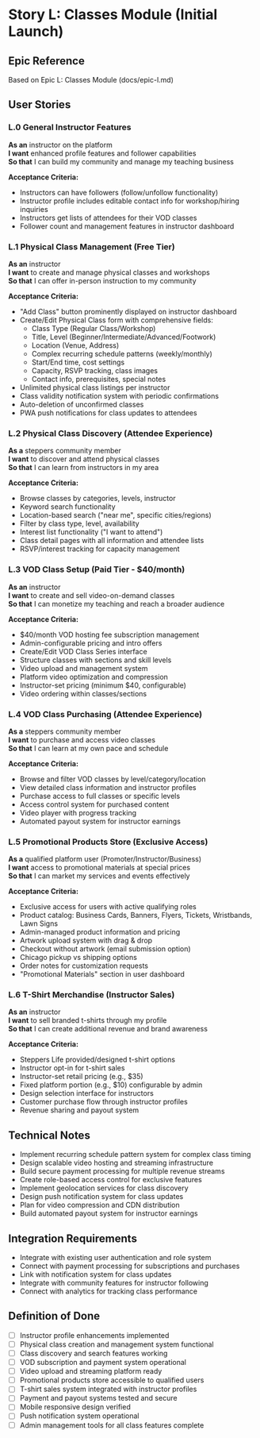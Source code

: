 # Story L: Classes Module (Initial Launch)

## Epic Reference
Based on Epic L: Classes Module (docs/epic-l.md)

## User Stories

### L.0 General Instructor Features
**As an** instructor on the platform  
**I want** enhanced profile features and follower capabilities  
**So that** I can build my community and manage my teaching business

**Acceptance Criteria:**
- Instructors can have followers (follow/unfollow functionality)
- Instructor profile includes editable contact info for workshop/hiring inquiries
- Instructors get lists of attendees for their VOD classes
- Follower count and management features in instructor dashboard

### L.1 Physical Class Management (Free Tier)
**As an** instructor  
**I want** to create and manage physical classes and workshops  
**So that** I can offer in-person instruction to my community

**Acceptance Criteria:**
- "Add Class" button prominently displayed on instructor dashboard
- Create/Edit Physical Class form with comprehensive fields:
  - Class Type (Regular Class/Workshop)
  - Title, Level (Beginner/Intermediate/Advanced/Footwork)
  - Location (Venue, Address)
  - Complex recurring schedule patterns (weekly/monthly)
  - Start/End time, cost settings
  - Capacity, RSVP tracking, class images
  - Contact info, prerequisites, special notes
- Unlimited physical class listings per instructor
- Class validity notification system with periodic confirmations
- Auto-deletion of unconfirmed classes
- PWA push notifications for class updates to attendees

### L.2 Physical Class Discovery (Attendee Experience)
**As a** steppers community member  
**I want** to discover and attend physical classes  
**So that** I can learn from instructors in my area

**Acceptance Criteria:**
- Browse classes by categories, levels, instructor
- Keyword search functionality
- Location-based search ("near me", specific cities/regions)
- Filter by class type, level, availability
- Interest list functionality ("I want to attend")
- Class detail pages with all information and attendee lists
- RSVP/interest tracking for capacity management

### L.3 VOD Class Setup (Paid Tier - $40/month)
**As an** instructor  
**I want** to create and sell video-on-demand classes  
**So that** I can monetize my teaching and reach a broader audience

**Acceptance Criteria:**
- $40/month VOD hosting fee subscription management
- Admin-configurable pricing and intro offers
- Create/Edit VOD Class Series interface
- Structure classes with sections and skill levels
- Video upload and management system
- Platform video optimization and compression
- Instructor-set pricing (minimum $40, configurable)
- Video ordering within classes/sections

### L.4 VOD Class Purchasing (Attendee Experience)
**As a** steppers community member  
**I want** to purchase and access video classes  
**So that** I can learn at my own pace and schedule

**Acceptance Criteria:**
- Browse and filter VOD classes by level/category/location
- View detailed class information and instructor profiles
- Purchase access to full classes or specific levels
- Access control system for purchased content
- Video player with progress tracking
- Automated payout system for instructor earnings

### L.5 Promotional Products Store (Exclusive Access)
**As a** qualified platform user (Promoter/Instructor/Business)  
**I want** access to promotional materials at special prices  
**So that** I can market my services and events effectively

**Acceptance Criteria:**
- Exclusive access for users with active qualifying roles
- Product catalog: Business Cards, Banners, Flyers, Tickets, Wristbands, Lawn Signs
- Admin-managed product information and pricing
- Artwork upload system with drag & drop
- Checkout without artwork (email submission option)
- Chicago pickup vs shipping options
- Order notes for customization requests
- "Promotional Materials" section in user dashboard

### L.6 T-Shirt Merchandise (Instructor Sales)
**As an** instructor  
**I want** to sell branded t-shirts through my profile  
**So that** I can create additional revenue and brand awareness

**Acceptance Criteria:**
- Steppers Life provided/designed t-shirt options
- Instructor opt-in for t-shirt sales
- Instructor-set retail pricing (e.g., $35)
- Fixed platform portion (e.g., $10) configurable by admin
- Design selection interface for instructors
- Customer purchase flow through instructor profiles
- Revenue sharing and payout system

## Technical Notes
- Implement recurring schedule pattern system for complex class timing
- Design scalable video hosting and streaming infrastructure
- Build secure payment processing for multiple revenue streams
- Create role-based access control for exclusive features
- Implement geolocation services for class discovery
- Design push notification system for class updates
- Plan for video compression and CDN distribution
- Build automated payout system for instructor earnings

## Integration Requirements
- Integrate with existing user authentication and role system
- Connect with payment processing for subscriptions and purchases
- Link with notification system for class updates
- Integrate with community features for instructor following
- Connect with analytics for tracking class performance

## Definition of Done
- [ ] Instructor profile enhancements implemented
- [ ] Physical class creation and management system functional
- [ ] Class discovery and search features working
- [ ] VOD subscription and payment system operational
- [ ] Video upload and streaming platform ready
- [ ] Promotional products store accessible to qualified users
- [ ] T-shirt sales system integrated with instructor profiles
- [ ] Payment and payout systems tested and secure
- [ ] Mobile responsive design verified
- [ ] Push notification system operational
- [ ] Admin management tools for all class features complete 